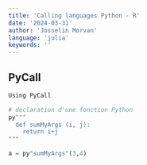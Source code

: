 ```yaml
---
title: 'Calling languages Python - R'
date: '2024-03-31'
author: 'Josselin Morvan'
language: 'julia'
keywords: ''
---
```


## PyCall

```python
Using PyCall

# déclaration d'une fonction Python
py"""
  def sumMyArgs (i, j):
    return i+j
"""

a = py"sumMyArgs"(3,4)
```